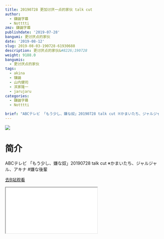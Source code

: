```yaml
---
title: 20190728 更加讨厌一点的家伙 talk cut
author:
  - 鎌鼬字幕
  - Notttti
zmz: 鎌鼬字幕
publishdate: '2019-07-28'
bangumi: 更讨厌点的家伙
date: '2019-08-12'
slug: 2019-08-03-190728-61930688
description: 更讨厌点的家伙&#8226;190728
weight: 9188.0
bangumis:
  - 更讨厌点的家伙
tags:
  - akina
  - 镰鼬
  - 山内健司
  - 滨家隆一
  - jarujaru
categories:
  - 鎌鼬字幕
  - Notttti

brief: "ABCテレビ 「もう少し、嫌な奴」20190728 talk cut ※かまいたち、ジャルジャル、アキナ #嫌な後輩"
---
```

![](https://raw.githubusercontent.com/tcgriffith/owaraisite/master/static/tmpimg/1b146377fb75168c9a11f1ce1c2d85e1b90c19c4.jpg.480.jpg)
# 简介  
ABCテレビ
「もう少し、嫌な奴」20190728 talk cut
※かまいたち、ジャルジャル、アキナ
#嫌な後輩  

[去B站观看](https://www.bilibili.com/video/av61930688/)
<div class ="resp-container"><iframe class="testiframe" src="//player.bilibili.com/player.html?aid=61930688"", scrolling="no", allowfullscreen="true" > </iframe></div> 
